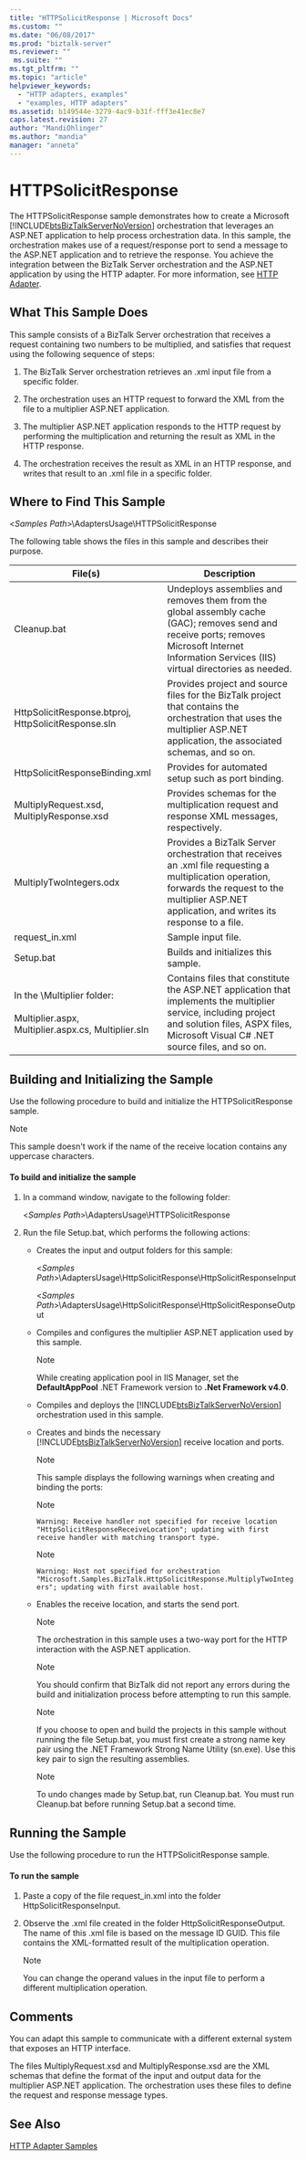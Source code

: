 ```yaml
---
title: "HTTPSolicitResponse | Microsoft Docs"
ms.custom: ""
ms.date: "06/08/2017"
ms.prod: "biztalk-server"
ms.reviewer: ""
 ms.suite: ""
ms.tgt_pltfrm: ""
ms.topic: "article"
helpviewer_keywords: 
  - "HTTP adapters, examples"
  - "examples, HTTP adapters"
ms.assetid: b149544e-3279-4ac9-b31f-fff3e41ec8e7
caps.latest.revision: 27
author: "MandiOhlinger"
ms.author: "mandia"
manager: "anneta"
---
```

# HTTPSolicitResponse
The HTTPSolicitResponse sample demonstrates how to create a Microsoft [!INCLUDE[btsBizTalkServerNoVersion](../includes/btsbiztalkservernoversion-md.md)] orchestration that leverages an ASP.NET application to help process orchestration data. In this sample, the orchestration makes use of a request/response port to send a message to the ASP.NET application and to retrieve the response. You achieve the integration between the BizTalk Server orchestration and the ASP.NET application by using the HTTP adapter. For more information, see [HTTP Adapter](../core/http-adapter.md).  
  
## What This Sample Does  
 This sample consists of a BizTalk Server orchestration that receives a request containing two numbers to be multiplied, and satisfies that request using the following sequence of steps:  
  
1.  The BizTalk Server orchestration retrieves an .xml input file from a specific folder.  
  
2.  The orchestration uses an HTTP request to forward the XML from the file to a multiplier ASP.NET application.  
  
3.  The multiplier ASP.NET application responds to the HTTP request by performing the multiplication and returning the result as XML in the HTTP response.  
  
4.  The orchestration receives the result as XML in an HTTP response, and writes that result to an .xml file in a specific folder.  
  
## Where to Find This Sample  
 \<*Samples Path*>\AdaptersUsage\HTTPSolicitResponse  
  
 The following table shows the files in this sample and describes their purpose.  
  
|File(s)|Description|  
|---------------|-----------------|  
|Cleanup.bat|Undeploys assemblies and removes them from the global assembly cache (GAC); removes send and receive ports; removes Microsoft Internet Information Services (IIS) virtual directories as needed.|  
|HttpSolicitResponse.btproj, HttpSolicitResponse.sln|Provides project and source files for the BizTalk project that contains the orchestration that uses the multiplier ASP.NET application, the associated schemas, and so on.|  
|HttpSolicitResponseBinding.xml|Provides for automated setup such as port binding.|  
|MultiplyRequest.xsd, MultiplyResponse.xsd|Provides schemas for the multiplication request and response XML messages, respectively.|  
|MultiplyTwoIntegers.odx|Provides a BizTalk Server orchestration that receives an .xml file requesting a multiplication operation, forwards the request to the multiplier ASP.NET application, and writes its response to a file.|  
|request_in.xml|Sample input file.|  
|Setup.bat|Builds and initializes this sample.|  
|In the \Multiplier folder:<br /><br /> Multiplier.aspx, Multiplier.aspx.cs, Multiplier.sln|Contains files that constitute the ASP.NET application that implements the multiplier service, including project and solution files, ASPX files, Microsoft Visual C# .NET source files, and so on.|  
  
## Building and Initializing the Sample  
 Use the following procedure to build and initialize the HTTPSolicitResponse sample.  
  
> [!NOTE]
>  This sample doesn't work if the name of the receive location contains any uppercase characters.  
  
#### To build and initialize the sample  
  
1.  In a command window, navigate to the following folder:  
  
     \<*Samples Path*>\AdaptersUsage\HTTPSolicitResponse  
  
2.  Run the file Setup.bat, which performs the following actions:  
  
    -   Creates the input and output folders for this sample:  
  
         \<*Samples Path*>\AdaptersUsage\HttpSolicitResponse\HttpSolicitResponseInput  
  
         \<*Samples Path*>\AdaptersUsage\HttpSolicitResponse\HttpSolicitResponseOutput  
  
    -   Compiles and configures the multiplier ASP.NET application used by this sample.  
  
        > [!NOTE]
        >  While creating application pool in IIS Manager, set the **DefaultAppPool** .NET Framework version to **.Net Framework v4.0**.  
  
    -   Compiles and deploys the [!INCLUDE[btsBizTalkServerNoVersion](../includes/btsbiztalkservernoversion-md.md)] orchestration used in this sample.  
  
    -   Creates and binds the necessary [!INCLUDE[btsBizTalkServerNoVersion](../includes/btsbiztalkservernoversion-md.md)] receive location and ports.  
  
        > [!NOTE]
        >  This sample displays the following warnings when creating and binding the ports:  
  
        > [!NOTE]
        >  `Warning: Receive handler not specified for receive location "HttpSolicitResponseReceiveLocation"; updating with first receive handler with matching transport type.`  
  
        > [!NOTE]
        >  `Warning: Host not specified for orchestration "Microsoft.Samples.BizTalk.HttpSolicitResponse.MultiplyTwoIntegers"; updating with first available host.`  
  
    -   Enables the receive location, and starts the send port.  
  
        > [!NOTE]
        >  The orchestration in this sample uses a two-way port for the HTTP interaction with the ASP.NET application.  
  
        > [!NOTE]
        >  You should confirm that BizTalk did not report any errors during the build and initialization process before attempting to run this sample.  
  
        > [!NOTE]
        >  If you choose to open and build the projects in this sample without running the file Setup.bat, you must first create a strong name key pair using the .NET Framework Strong Name Utility (sn.exe). Use this key pair to sign the resulting assemblies.  
  
        > [!NOTE]
        >  To undo changes made by Setup.bat, run Cleanup.bat. You must run Cleanup.bat before running Setup.bat a second time.  
  
## Running the Sample  
 Use the following procedure to run the HTTPSolicitResponse sample.  
  
#### To run the sample  
  
1.  Paste a copy of the file request_in.xml into the folder HttpSolicitResponseInput.  
  
2.  Observe the .xml file created in the folder HttpSolicitResponseOutput. The name of this .xml file is based on the message ID GUID. This file contains the XML-formatted result of the multiplication operation.  
  
    > [!NOTE]
    >  You can change the operand values in the input file to perform a different multiplication operation.  
  
## Comments  
 You can adapt this sample to communicate with a different external system that exposes an HTTP interface.  
  
 The files MultiplyRequest.xsd and MultiplyResponse.xsd are the XML schemas that define the format of the input and output data for the multiplier ASP.NET application. The orchestration uses these files to define the request and response message types.  
  
## See Also  
 [HTTP Adapter Samples](../core/http-adapter-samples.md)